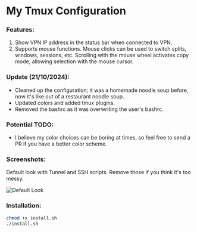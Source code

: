 # My Tmux Configuration

### Features:
1. Show VPN IP address in the status bar when connected to VPN.
2. Supports mouse functions. Mouse clicks can be used to switch splits, windows, sessions, etc. Scrolling with the mouse wheel activates copy mode, allowing selection with the mouse cursor.

### Update (21/10/2024):
- Cleaned up the configuration; it was a homemade noodle soup before, now it's like out of a restaurant noodle soup.
- Updated colors and added tmux plugins.
- Removed the bashrc as it was overwriting the user's bashrc.

### Potential TODO:
- I believe my color choices can be boring at times, so feel free to send a PR if you have a better color scheme.

### Screenshots:
Default look with Tunnel and SSH scripts. Remove those if you think it's too messy.

![Default Look](images/default_tmux.png)

### Installation:

```bash
chmod +x install.sh
./install.sh
